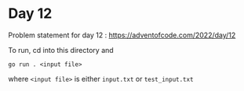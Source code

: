 # Day 12 

Problem statement for day 12 : https://adventofcode.com/2022/day/12 

 To run, cd into this directory and

`go run . <input file>`

where `<input file>` is either `input.txt` or `test_input.txt`
